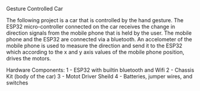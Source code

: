 Gesture Controlled Car

The following project is a car that is controlled by the hand gesture. The ESP32 micro-controller connected on the car receives the change in direction signals from the
mobile phone that is held by the user. The mobile phone and the ESP32 are connected via a bluetooth. An accelometer of the mobile phone is used to measure the direction
and send it to the ESP32 which according to the x and y axis values of the mobile phone position, drives the motors.

Hardware Components: 
1 - ESP32 with builtin bluetooth and Wifi
2 - Chassis Kit (body of the car)
3 - Motot Driver Sheild
4 - Batteries, jumper wires, and switches 
